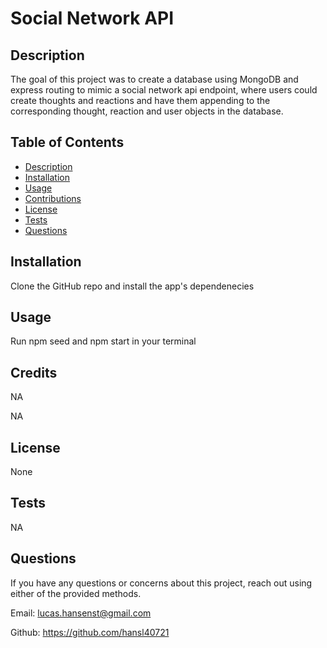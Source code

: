 # Social Network API

  

  ## Description

  The goal of this project was to create a database using MongoDB and express routing to mimic a social network api endpoint, where users could create thoughts and reactions and have them appending to the corresponding thought, reaction and user objects in the database.

  ## Table of Contents

  - [Description](#description)
  - [Installation](#installation)
  - [Usage](#usage)
  - [Contributions](#credits)
  - [License](#license)
  - [Tests](#tests)
  - [Questions](#questions)
  

  ## Installation 

  Clone the GitHub repo and install the app's dependenecies

  ## Usage

  Run npm seed and npm start in your terminal

  

  ## Credits 

  NA

  NA

  ## License

  None

  

  ## Tests

  NA

  ## Questions
  If you have any questions or concerns about this project, reach out using either of the provided methods.

  Email: 
  lucas.hansenst@gmail.com

  Github:
  https://github.com/hansl40721

